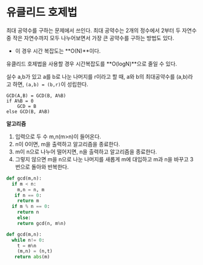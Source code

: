 # 유클리드 호제법

최대 공약수를 구하는 문제에서 쓰인다. 최대 공약수는 2개의 정수에서 2부터 두 자연수 중 작은 자연수까지 모두 나누어보면서 가장 큰 공약수를 구하는 방법도 있다. 

- 이 경우 시간 복잡도는 **O(N)**이다.

유클리드 호제법을 사용할 경우 시간복잡도를 **O(logN)**으로 줄일 수 있다.



실수 a,b가 있고 a를 b로 나눈 나머지를 r이라고 할 때, a와 b의 최대공약수를 (a,b)라고 하면, `(a,b) = (b,r)`이 성립한다.

```
GCD(A,B) = GCD(B, A%B)
if A%B = 0 
	GCD = B
else GCD(B, A%B)
```



**알고리즘**

1. 입력으로 두 수 m,n(m>n)이 들어온다.
2. n이 0이면, m을 출력하고 알고리즘을 종료한다.
3. m이 n으로 나누어 떨어지면, n을 출력하고 알고리즘을 종료한다.
4. 그렇지 않으면 m을 n으로 나눈 나머지를 새롭게 m에 대입하고 m과 n을 바꾸고 3번으로 돌아와 반복한다.

```python
def gcd(m,n):
  if m < n:
    m,n = n, m
   if n == 0:
    return m
  if m % n == 0:
    return n
 	else:
    return gcd(n, m%n)
```

```python
def gcd(m,n):
  while n!= 0:
    t = m%n
    (m,n) = (n,t)
   return abs(m)
```

